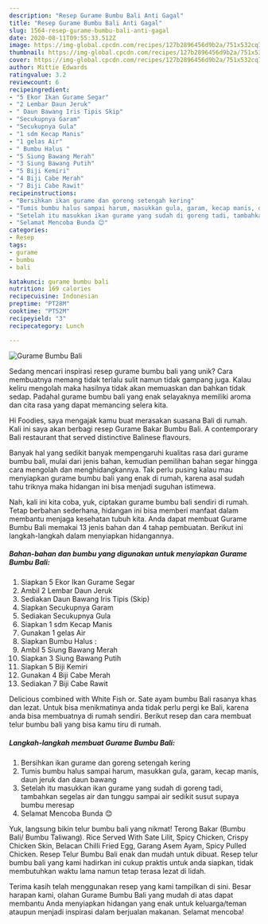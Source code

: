 ```yaml
---
description: "Resep Gurame Bumbu Bali Anti Gagal"
title: "Resep Gurame Bumbu Bali Anti Gagal"
slug: 1564-resep-gurame-bumbu-bali-anti-gagal
date: 2020-08-11T09:55:33.512Z
image: https://img-global.cpcdn.com/recipes/127b2896456d9b2a/751x532cq70/gurame-bumbu-bali-foto-resep-utama.jpg
thumbnail: https://img-global.cpcdn.com/recipes/127b2896456d9b2a/751x532cq70/gurame-bumbu-bali-foto-resep-utama.jpg
cover: https://img-global.cpcdn.com/recipes/127b2896456d9b2a/751x532cq70/gurame-bumbu-bali-foto-resep-utama.jpg
author: Mittie Edwards
ratingvalue: 3.2
reviewcount: 6
recipeingredient:
- "5 Ekor Ikan Gurame Segar"
- "2 Lembar Daun Jeruk"
- " Daun Bawang Iris Tipis Skip"
- "Secukupnya Garam"
- "Secukupnya Gula"
- "1 sdm Kecap Manis"
- "1 gelas Air"
- " Bumbu Halus "
- "5 Siung Bawang Merah"
- "3 Siung Bawang Putih"
- "5 Biji Kemiri"
- "4 Biji Cabe Merah"
- "7 Biji Cabe Rawit"
recipeinstructions:
- "Bersihkan ikan gurame dan goreng setengah kering"
- "Tumis bumbu halus sampai harum, masukkan gula, garam, kecap manis, daun jeruk dan daun bawang"
- "Setelah itu masukkan ikan gurame yang sudah di goreng tadi, tambahkan segelas air dan tunggu sampai air sedikit susut supaya bumbu meresap"
- "Selamat Mencoba Bunda 😊"
categories:
- Resep
tags:
- gurame
- bumbu
- bali

katakunci: gurame bumbu bali 
nutrition: 169 calories
recipecuisine: Indonesian
preptime: "PT28M"
cooktime: "PT52M"
recipeyield: "3"
recipecategory: Lunch

---
```



![Gurame Bumbu Bali](https://img-global.cpcdn.com/recipes/127b2896456d9b2a/751x532cq70/gurame-bumbu-bali-foto-resep-utama.jpg)

Sedang mencari inspirasi resep gurame bumbu bali yang unik? Cara membuatnya memang tidak terlalu sulit namun tidak gampang juga. Kalau keliru mengolah maka hasilnya tidak akan memuaskan dan bahkan tidak sedap. Padahal gurame bumbu bali yang enak selayaknya memiliki aroma dan cita rasa yang dapat memancing selera kita.

Hi Foodies, saya mengajak kamu buat merasakan suasana Bali di rumah. Kali ini saya akan berbagi resep Gurame Bakar Bumbu Bali. A contemporary Bali restaurant that served distinctive Balinese flavours.

Banyak hal yang sedikit banyak mempengaruhi kualitas rasa dari gurame bumbu bali, mulai dari jenis bahan, kemudian pemilihan bahan segar hingga cara mengolah dan menghidangkannya. Tak perlu pusing kalau mau menyiapkan gurame bumbu bali yang enak di rumah, karena asal sudah tahu triknya maka hidangan ini bisa menjadi suguhan istimewa.


Nah, kali ini kita coba, yuk, ciptakan gurame bumbu bali sendiri di rumah. Tetap berbahan sederhana, hidangan ini bisa memberi manfaat dalam membantu menjaga kesehatan tubuh kita. Anda dapat membuat Gurame Bumbu Bali memakai 13 jenis bahan dan 4 tahap pembuatan. Berikut ini langkah-langkah dalam menyiapkan hidangannya.

<!--inarticleads1-->

##### Bahan-bahan dan bumbu yang digunakan untuk menyiapkan Gurame Bumbu Bali:

1. Siapkan 5 Ekor Ikan Gurame Segar
1. Ambil 2 Lembar Daun Jeruk
1. Sediakan  Daun Bawang Iris Tipis (Skip)
1. Siapkan Secukupnya Garam
1. Sediakan Secukupnya Gula
1. Siapkan 1 sdm Kecap Manis
1. Gunakan 1 gelas Air
1. Siapkan  Bumbu Halus :
1. Ambil 5 Siung Bawang Merah
1. Siapkan 3 Siung Bawang Putih
1. Siapkan 5 Biji Kemiri
1. Gunakan 4 Biji Cabe Merah
1. Sediakan 7 Biji Cabe Rawit


Delicious combined with White Fish or. Sate ayam bumbu Bali rasanya khas dan lezat. Untuk bisa menikmatinya anda tidak perlu pergi ke Bali, karena anda bisa membuatnya di rumah sendiri. Berikut resep dan cara membuat telur bumbu bali yang bisa kamu tiru di rumah. 

<!--inarticleads2-->

##### Langkah-langkah membuat Gurame Bumbu Bali:

1. Bersihkan ikan gurame dan goreng setengah kering
1. Tumis bumbu halus sampai harum, masukkan gula, garam, kecap manis, daun jeruk dan daun bawang
1. Setelah itu masukkan ikan gurame yang sudah di goreng tadi, tambahkan segelas air dan tunggu sampai air sedikit susut supaya bumbu meresap
1. Selamat Mencoba Bunda 😊


Yuk, langsung bikin telur bumbu bali yang nikmat! Terong Bakar (Bumbu Bali/ Bumbu Taliwang). Rice Served With Sate Lilit, Spicy Chicken, Crispy Chicken Skin, Belacan Chilli Fried Egg, Garang Asem Ayam, Spicy Pulled Chicken. Resep Telur Bumbu Bali enak dan mudah untuk dibuat. Resep telur bumbu bali yang kami hadirkan ini cukup praktis untuk anda siapkan, tidak membutuhkan waktu lama namun tetap terasa lezat di lidah. 

Terima kasih telah menggunakan resep yang kami tampilkan di sini. Besar harapan kami, olahan Gurame Bumbu Bali yang mudah di atas dapat membantu Anda menyiapkan hidangan yang enak untuk keluarga/teman ataupun menjadi inspirasi dalam berjualan makanan. Selamat mencoba!
